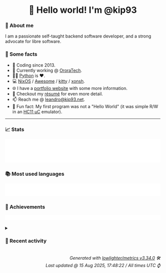 <!-- README template, populated using this action:
     https://github.com/kip93/kip93/blob/main/.github/workflows/readme.yml. -->

<h1 align="center">👋 Hello world! I'm @kip93</h1> <!-- LOGIN => username -->

### 👤 About me

I am a passionate self-taught backend software developer, and a strong advocate for libre software.


### 💬 Some facts

* 📅 Coding since 2013.
* 💼 Currently working @ [OroraTech](https://ororatech.com/).
* 👨‍💻 [Python](https://github.com/search?q=user%3Akip93&l=python) is ❤️. <!-- LOGIN => username -->
* 💻 [NixOS](https://github.com/NixOS/) /
     [Awesome](https://github.com/awesomeWM/) /
     [kitty](https://github.com/kovidgoyal/kitty/) /
     [xonsh](https://github.com/xonsh/).
* 🌐 I have a [portfolio website](https://kip93.net/) with some more information.
* 📝 Checkout my [résumé](https://kip93.net/resume/) for even more detail.
* 📫 Reach me @ [leandro@kip93.net](mailto:leandro@kip93.net).
* 🎲 Fun fact: My first program was not a "Hello World" (it was simple R/W in an [HC11 µC](https://en.wikipedia.org/wiki/68HC11) emulator).


-----------------------------------------------------------------------------------------------------------------------


### 📈 Stats

![](./stats.svg)


### 📚 Most used languages <!-- by percentage, in decreasing order -->

![](./languages.svg)


### 🏅 Achievements

![](./achievements.svg)


<details> <!-- Last activity -->
<!-- Almost verbatim copy of https://github.com/lowlighter/metrics/blob/latest/source/templates/markdown/partials/activity.ejs, but restructured to be foldable. -->
<summary><h3>📰 Recent activity</h3></summary>

  * *On 14 Aug 2025, 16:20:35*
* 💬 Commented on [#13743 Fix Git LFS SSH issues](https://github.com/NixOS/nix/pull/13743) from [NixOS/nix](https://github.com/NixOS/nix)
  * *On 13 Aug 2025, 16:03:14*
* 🔍 Reviewed [#13743 Fix Git LFS SSH issues](https://github.com/NixOS/nix/pull/13743) in [NixOS/nix](https://github.com/NixOS/nix)
  * *On 13 Aug 2025, 16:03:15*
* ➡️ Pushed 1 commit in [kip93/nix](https://github.com/kip93/nix) on branch `fix/lfs-ssh`
  * [#43be5a8](https://github.com/kip93/nix/commit/43be5a8) Apply code review suggestions
  * *On 13 Aug 2025, 16:02:04*
</details>


<h6 align="right"><em>
    Generated with <a href="https://github.com/lowlighter/metrics/tree/latest/">lowlighter/metrics v3.34.0</a> 🛠️<br> <!-- VERSION => MAJOR.minor.patch -->
    Last updated @ 15 Aug 2025, 17:48:22 / All times UTC ⌚ <!-- meta.generated => DD/MM/YYYY, hh:mm -->
</em></h6>
